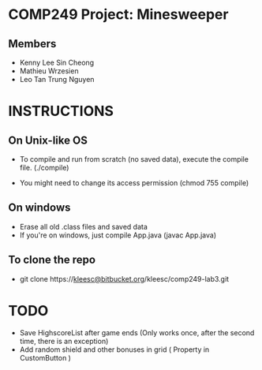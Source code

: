COMP249 Project: Minesweeper
============================

Members
-------
* Kenny Lee Sin Cheong
* Mathieu Wrzesien
* Leo Tan Trung Nguyen

INSTRUCTIONS
====
## On Unix-like OS
* To compile and run from scratch (no saved data), execute the compile file. (./compile)

* You might need to change its access permission (chmod 755 compile)

## On windows
* Erase all old .class files and saved data
* If you're on windows, just compile App.java (javac App.java) 


## To clone the repo
* git clone https://kleesc@bitbucket.org/kleesc/comp249-lab3.git

TODO
====
* Save HighscoreList after game ends (Only works once, after the second time, there is an exception)
* Add random shield and other bonuses in grid ( Property in CustomButton )
